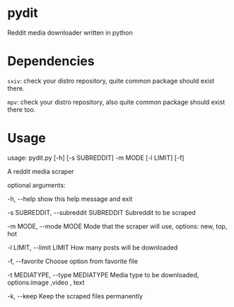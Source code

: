 # pydit
Reddit media downloader written in python
# Dependencies

`sxiv`: check your distro repository, quite common package should exist there.

`mpv`: check your distro repository, also quite common package should exist there too.
# Usage
usage: pydit.py [-h] [-s SUBREDDIT] -m MODE [-l LIMIT] [-f]

A reddit media scraper

optional arguments:

  -h, --help            show this help message and exit
  
  -s SUBREDDIT, --subreddit SUBREDDIT Subreddit to be scraped
  
  -m MODE, --mode MODE  Mode that the scraper will use, options: new, top, hot
  
  -l LIMIT, --limit LIMIT How many posts will be downloaded
  
  -f, --favorite        Choose option from favorite file
  
  -t MEDIATYPE, --type MEDIATYPE Media type to be downloaded, options:image ,video , text
  
  -k, --keep            Keep the scraped files permanently
